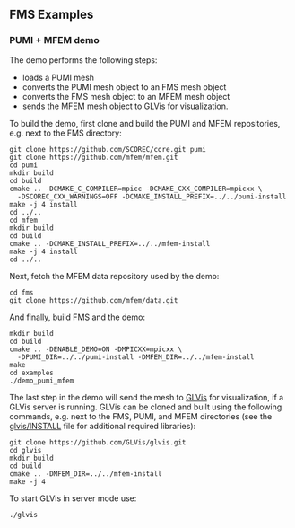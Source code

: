 ## FMS Examples

### PUMI + MFEM demo

The demo performs the following steps:
* loads a PUMI mesh
* converts the PUMI mesh object to an FMS mesh object
* converts the FMS mesh object to an MFEM mesh object
* sends the MFEM mesh object to GLVis for visualization.

To build the demo, first clone and build the PUMI and MFEM repositories, e.g. next to the FMS directory:
```console
git clone https://github.com/SCOREC/core.git pumi
git clone https://github.com/mfem/mfem.git
cd pumi
mkdir build
cd build
cmake .. -DCMAKE_C_COMPILER=mpicc -DCMAKE_CXX_COMPILER=mpicxx \
  -DSCOREC_CXX_WARNINGS=OFF -DCMAKE_INSTALL_PREFIX=../../pumi-install
make -j 4 install
cd ../..
cd mfem
mkdir build
cd build
cmake .. -DCMAKE_INSTALL_PREFIX=../../mfem-install
make -j 4 install
cd ../..
```
Next, fetch the MFEM data repository used by the demo:
```console
cd fms
git clone https://github.com/mfem/data.git
```
And finally, build FMS and the demo:
```console
mkdir build
cd build
cmake .. -DENABLE_DEMO=ON -DMPICXX=mpicxx \
  -DPUMI_DIR=../../pumi-install -DMFEM_DIR=../../mfem-install
make
cd examples
./demo_pumi_mfem
```
The last step in the demo will send the mesh to [GLVis](http://glvis.org/) for visualization, if a GLVis server is running. GLVis can be cloned and built using the following commands, e.g. next to the FMS, PUMI, and MFEM directories (see the [glvis/INSTALL](https://github.com/GLVis/glvis/blob/master/INSTALL) file for additional required libraries):
```console
git clone https://github.com/GLVis/glvis.git
cd glvis
mkdir build
cd build
cmake .. -DMFEM_DIR=../../mfem-install
make -j 4
```
To start GLVis in server mode use:
```console
./glvis
```
